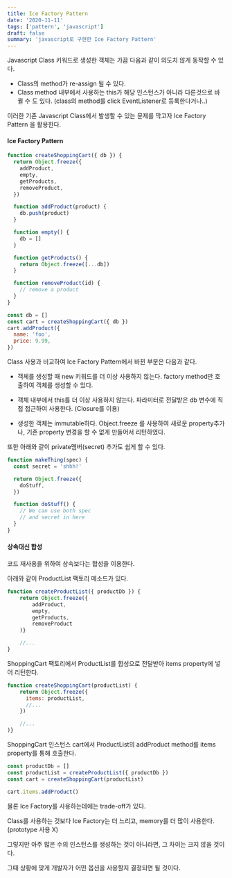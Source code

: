 ```yaml
---
title: Ice Factory Pattern
date: '2020-11-11'
tags: ['pattern', 'javascript']
draft: false
summary: 'javascript로 구현한 Ice Factory Pattern'
---
```


Javascript Class 키워드로 생성한 객체는 가끔 다음과 같이 의도치 않게 동작할 수 있다.

- Class의 method가 re-assign 될 수 있다.
- Class method 내부에서 사용하는 this가 해당 인스턴스가 아니라 다른것으로 바뀔 수 도 있다. (class의 method를 click EventListener로 등록한다거나..)

이러한 기존 Javascript Class에서 발생할 수 있는 문제를 막고자 Ice Factory Pattern 을 활용한다.

#### Ice Factory Pattern

```js
function createShoppingCart({ db }) {
  return Object.freeze({
    addProduct,
    empty,
    getProducts,
    removeProduct,
  })

  function addProduct(product) {
    db.push(product)
  }

  function empty() {
    db = []
  }

  function getProducts() {
    return Object.freeze([...db])
  }

  function removeProduct(id) {
    // remove a product
  }
}

const db = []
const cart = createShoppingCart({ db })
cart.addProduct({
  name: 'foo',
  price: 9.99,
})
```

Class 사용과 비교하여 Ice Factory Pattern에서 바뀐 부분은 다음과 같다.

- 객체를 생성할 때 new 키워드를 더 이상 사용하지 않는다. factory method만 호출하여 객체를 생성할 수 있다.

- 객체 내부에서 this를 더 이상 사용하지 않는다. 파라미터로 전달받은 db 변수에 직접 접근하여 사용한다. (Closure를 이용)

- 생성한 객체는 immutable하다. Object.freeze 를 사용하여 새로운 property추가나, 기존 property 변경을 할 수 없게 만들어서 리턴하였다.

또한 아래와 같이 private멤버(secret) 추가도 쉽게 할 수 있다.

```js
function makeThing(spec) {
  const secret = 'shhh!'

  return Object.freeze({
    doStuff,
  })

  function doStuff() {
    // We can use both spec
    // and secret in here
  }
}
```

#### 상속대신 합성

코드 재사용을 위하여 상속보다는 합성을 이용한다.

아래와 같이 ProductList 팩토리 메소드가 있다.

```js
function createProductList({ productDb }) {
    return Object.freeze({
        addProduct,
        empty,
        getProducts,
        removeProduct
    )}

    //...
}
```

ShoppingCart 팩토리에서 ProductList를 합성으로 전달받아 items property에 넣어 리턴한다.

```js
function createShoppingCart(productList) {
    return Object.freeze({
      items: productList,
      //...
    })

    //...
)}
```

ShoppingCart 인스턴스 cart에서 ProductList의 addProduct method를 items property를 통해 호출한다.

```js
const productDb = []
const productList = createProductList({ productDb })
const cart = createShoppingCart(productList)

cart.items.addProduct()
```

물론 Ice Factory를 사용하는데에는 trade-off가 있다.

Class를 사용하는 것보다 Ice Factory는 더 느리고, memory를 더 많이 사용한다. (prototype 사용 X)

그렇지만 아주 많은 수의 인스턴스를 생성하는 것이 아니라면, 그 차이는 크지 않을 것이다.

그때 상황에 맞게 개발자가 어떤 옵션을 사용할지 결정되면 될 것이다.
